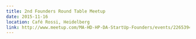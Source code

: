 ```yaml
---
title: 2nd Founders Round Table Meetup
date: 2015-11-16
location: Café Rossi, Heidelberg
link: http://www.meetup.com/MA-HD-HP-DA-StartUp-Founders/events/226539444/
---
```

